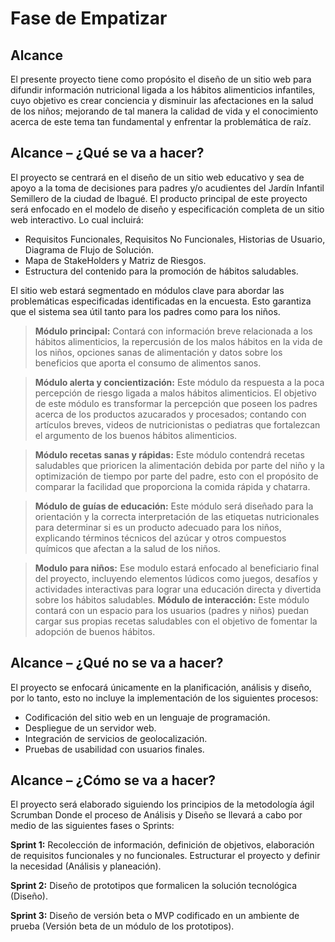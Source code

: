 # Fase de Empatizar 

## Alcance
El presente proyecto tiene como propósito el diseño de un sitio web para difundir información nutricional ligada a los hábitos alimenticios infantiles, cuyo objetivo es crear conciencia y disminuir las afectaciones en la salud de los niños; mejorando de tal manera la calidad de vida y el conocimiento acerca de este tema tan fundamental y enfrentar la problemática de raíz.

## Alcance – ¿Qué se va a hacer?

El proyecto se centrará en el diseño de un sitio web educativo y sea de apoyo a la toma de decisiones para padres y/o acudientes del Jardín Infantil Semillero de la ciudad de Ibagué.
El producto principal de este proyecto será enfocado en el modelo de diseño y especificación completa de un sitio web interactivo. Lo cual incluirá:

* Requisitos Funcionales, Requisitos No Funcionales, Historias de Usuario, Diagrama de Flujo de Solución.
* Mapa de StakeHolders y Matriz de Riesgos.
* Estructura del contenido para la promoción de hábitos saludables.

El sitio web estará segmentado en módulos clave para abordar las problemáticas especificadas identificadas en la encuesta. Esto garantiza que el sistema sea útil tanto para los padres como para los niños.

>**Módulo principal:** Contará con información breve relacionada a los hábitos alimenticios, la repercusión de los malos hábitos en la vida de los niños, opciones sanas de alimentación y datos sobre los beneficios que aporta el consumo de alimentos sanos.

>**Módulo alerta y concientización:** Este módulo da respuesta a la poca percepción de riesgo ligada a malos hábitos alimenticios. El objetivo de este módulo es transformar la percepción que poseen los padres acerca de los productos azucarados y procesados; contando con artículos breves, videos de nutricionistas o pediatras que fortalezcan el argumento de los buenos hábitos alimenticios.

>**Módulo recetas sanas y rápidas:** Este módulo contendrá recetas saludables que prioricen la alimentación debida por parte del niño y la optimización de tiempo por parte del padre, esto con el propósito de comparar la facilidad que proporciona la comida rápida y chatarra.

>**Módulo de guías de educación:** Este módulo será diseñado para la orientación y la correcta interpretación de las etiquetas nutricionales para determinar si es un producto adecuado para los niños, explicando términos técnicos del azúcar y otros compuestos químicos que afectan a la salud de los niños.

>**Modulo para niños:** Ese modulo estará enfocado al beneficiario final del proyecto, incluyendo elementos lúdicos como juegos, desafíos y actividades interactivas para lograr una educación directa y divertida sobre los hábitos saludables.
>**Módulo de interacción:** Este módulo contará con un espacio para los usuarios (padres y niños) puedan cargar sus propias recetas saludables con el objetivo de fomentar la adopción de buenos hábitos.


## Alcance – ¿Qué no se va a hacer?

El proyecto se enfocará únicamente en la planificación, análisis y diseño, por lo tanto, esto no incluye la implementación de los siguientes procesos:

* Codificación del sitio web en un lenguaje de programación.
* Despliegue de un servidor web.
* Integración de servicios de geolocalización.
* Pruebas de usabilidad con usuarios finales.

## Alcance – ¿Cómo se va a hacer?

El proyecto será elaborado siguiendo los principios de la metodología ágil Scrumban Donde el proceso de Análisis y Diseño se llevará a cabo por medio de las siguientes fases o Sprints:

**Sprint 1:** Recolección de información, definición de objetivos, elaboración de requisitos funcionales y no funcionales. Estructurar el proyecto y definir la necesidad (Análisis y planeación).

**Sprint 2:** Diseño de prototipos que formalicen la solución tecnológica (Diseño).

**Sprint 3:** Diseño de versión beta o MVP codificado en un ambiente de prueba (Versión beta de un módulo de los prototipos).

